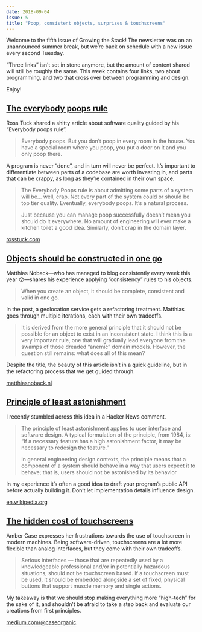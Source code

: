 ```yaml
---
date: 2018-09-04
issue: 5
title: "Poop, consistent objects, surprises & touchscreens"
---
```


Welcome to the fifth issue of Growing the Stack!
The newsletter was on an unannounced summer break, but we’re back on schedule with a new issue every second Tuesday.

“Three links” isn’t set in stone anymore, but the amount of content shared will still be roughly the same.
This week contains four links, two about programming, and two that cross over between programming and design.

Enjoy!

## [The everybody poops rule](http://rosstuck.com/the-everybody-poops-rule)

Ross Tuck shared a shitty article about software quality guided by his “Everybody poops rule”.

> Everybody poops. But you don’t poop in every room in the house. You have a special room where you poop, you put a door on it and you only poop there.

A program is never “done”, and in turn will never be perfect. It’s important to differentiate between parts of a codebase are worth investing in, and parts that can be crappy, as long as they’re contained in their own space.

> The Everybody Poops rule is about admitting some parts of a system will be… well, crap. Not every part of the system could or should be top tier quality. Eventually, everybody poops. It’s a natural process.
>
> Just because you can manage poop successfully doesn’t mean you should do it everywhere. No amount of engineering will ever make a kitchen toilet a good idea. Similarly, don’t crap in the domain layer.

[rosstuck.com](http://rosstuck.com/the-everybody-poops-rule)

## [Objects should be constructed in one go](https://matthiasnoback.nl/2018/07/objects-should-be-constructed-in-one-go/)

Matthias Noback—who has managed to blog consistently every week this year 😯—shares his experience applying “consistency” rules to his objects.

> When you create an object, it should be complete, consistent and valid in one go.

In the post, a geolocation service gets a refactoring treatment. Matthias goes through multiple iterations, each with their own tradeoffs.

> It is derived from the more general principle that it should not be possible for an object to exist in an inconsistent state. I think this is a very important rule, one that will gradually lead everyone from the swamps of those dreaded “anemic” domain models. However, the question still remains: what does all of this mean?

Despite the title, the beauty of this article isn’t in a quick guideline, but in the refactoring process that we get guided through.

[matthiasnoback.nl](https://matthiasnoback.nl/2018/07/objects-should-be-constructed-in-one-go/)

## [Principle of least astonishment](https://en.wikipedia.org/wiki/Principle_of_least_astonishment)

I recently stumbled across this idea in a Hacker News comment.

> The principle of least astonishment applies to user interface and software design. A typical formulation of the principle, from 1984, is: “If a necessary feature has a high astonishment factor, it may be necessary to redesign the feature.”
>
> In general engineering design contexts, the principle means that a component of a system should behave in a way that users expect it to behave; that is, users should not be astonished by its behavior

In my experience it’s often a good idea to draft your program’s public API before actually building it. Don’t let implementation details influence design.

[en.wikipedia.org](https://en.wikipedia.org/wiki/Principle_of_least_astonishment)

## [The hidden cost of touchscreens](https://medium.com/@caseorganic/why-do-we-keep-building-cars-with-touchscreens-alt-the-hidden-lives-of-touchscreens-55faf92799bf)

Amber Case expresses her frustrations towards the use of touchscreen in modern machines. Being software-driven, touchscreens are a lot more flexible than analog interfaces, but they come with their own tradeoffs.

> Serious interfaces — those that are repeatedly used by a knowledgeable professional and/or in potentially hazardous situations, should not be touchscreen based. If a touchscreen must be used, it should be embedded alongside a set of fixed, physical buttons that support muscle memory and single actions.

My takeaway is that we should stop making everything more “high-tech” for the sake of it, and shouldn’t be afraid to take a step back and evaluate our creations from first principles.

[medium.com/@caseorganic](https://medium.com/@caseorganic/why-do-we-keep-building-cars-with-touchscreens-alt-the-hidden-lives-of-touchscreens-55faf92799bf)
